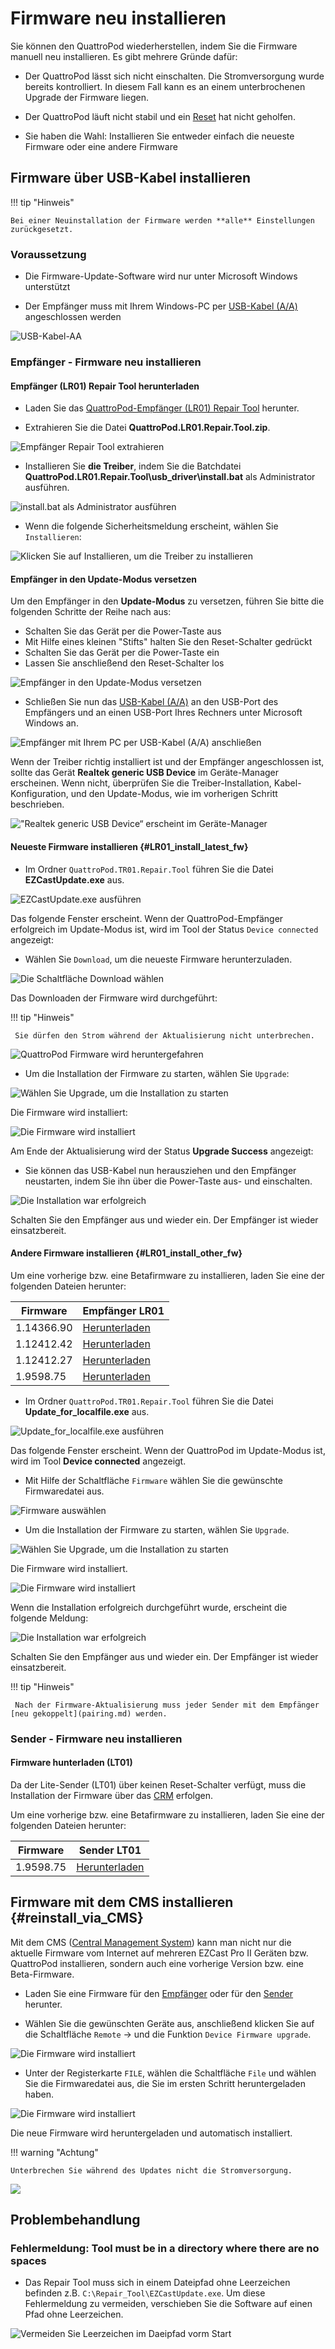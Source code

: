 # Firmware neu installieren

Sie können den QuattroPod wiederherstellen, indem Sie die Firmware manuell neu installieren. Es gibt mehrere Gründe dafür:

* Der QuattroPod lässt sich nicht einschalten. Die Stromversorgung wurde bereits kontrolliert. In diesem Fall kann es an einem unterbrochenen Upgrade der Firmware liegen.

* Der QuattroPod läuft nicht stabil und ein [Reset](reset.md) hat nicht geholfen.

* Sie haben die Wahl: Installieren Sie entweder einfach die neueste Firmware oder eine andere Firmware

## Firmware über USB-Kabel installieren

!!! tip "Hinweis"

    Bei einer Neuinstallation der Firmware werden **alle** Einstellungen zurückgesetzt.
	 
### Voraussetzung

* Die Firmware-Update-Software wird nur unter Microsoft Windows unterstützt 

* Der Empfänger muss mit Ihrem Windows-PC per [USB-Kabel (A/A)](https://www.amazon.de/deleyCON-Super-Speed-Kabel-Stecker/dp/B00WHZ746E/ref=sr_1_3?ie=UTF8&qid=1531928442&sr=8-3&keywords=usb+kabel+male+to+male) angeschlossen werden

![USB-Kabel-AA](/assets/img/USB-Kabel-AA.jpg)

### Empfänger - Firmware neu installieren

#### Empfänger (LR01) Repair Tool herunterladen 

* Laden Sie das [QuattroPod-Empfänger (LR01) Repair Tool](https://download.stueber.de/doc/de/quattropod/repair_tools/QuattroPod.LR01.Repair.Tool.zip) herunter.

* Extrahieren Sie die Datei **QuattroPod.LR01.Repair.Tool.zip**.

![Empfänger Repair Tool extrahieren](/assets/img/LR01.Repair_Tool_Extract.png) 

* Installieren Sie **die Treiber**, indem Sie die Batchdatei **QuattroPod.LR01.Repair.Tool\usb_driver\install.bat** als Administrator ausführen. 

![install.bat als Administrator ausführen](/assets/img/LR01.install.bat.png) 

* Wenn die folgende Sicherheitsmeldung erscheint, wählen Sie `Installieren`:

![Klicken Sie auf Installieren, um die Treiber zu installieren](/assets/img/install_drivers.jpg)

#### Empfänger in den **Update-Modus** versetzen

Um den Empfänger in den **Update-Modus** zu versetzen, führen Sie bitte die folgenden Schritte der Reihe nach aus:

* Schalten Sie das Gerät per die Power-Taste aus
* Mit Hilfe eines kleinen "Stifts" halten Sie den Reset-Schalter gedrückt
* Schalten Sie das Gerät per die Power-Taste ein
* Lassen Sie anschließend den Reset-Schalter los

![Empfänger in den Update-Modus versetzen](/assets/img/QuattroPod_press_reset_lite.png)

* Schließen Sie nun das [USB-Kabel (A/A)](https://www.amazon.de/deleyCON-Super-Speed-Kabel-Stecker/dp/B00WHZ746E/ref=sr_1_3?ie=UTF8&qid=1531928442&sr=8-3&keywords=usb+kabel+male+to+male) an den USB-Port des Empfängers und an einen USB-Port Ihres Rechners unter Microsoft Windows an.

![Empfänger mit Ihrem PC per USB-Kabel (A/A) anschließen](/assets/img/RX_Touch-USB-cable_lite.png)

Wenn der Treiber richtig installiert ist und der Empfänger angeschlossen ist, sollte das Gerät **Realtek generic USB Device** im Geräte-Manager erscheinen. Wenn nicht, überprüfen Sie die Treiber-Installation, Kabel-Konfiguration, und den Update-Modus, wie im vorherigen Schritt beschrieben.

!["Realtek generic USB Device“ erscheint im Geräte-Manager](/assets/img/device_manager.jpg)

#### Neueste Firmware installieren {#LR01_install_latest_fw}

* Im Ordner `QuattroPod.TR01.Repair.Tool` führen Sie die Datei **EZCastUpdate.exe** aus.
 
![EZCastUpdate.exe ausführen](/assets/img/TR01.Repair_Tool_Update.exe.png)

Das folgende Fenster erscheint. Wenn der QuattroPod-Empfänger erfolgreich im Update-Modus ist, wird im Tool der Status `Device connected`  angezeigt:

* Wählen Sie `Download`, um die neueste Firmware herunterzuladen.
 
![Die Schaltfläche Download wählen](/assets/img/EZCastUpdate.DeviceConnected.jpg)
 
Das Downloaden der Firmware wird durchgeführt:

!!! tip "Hinweis"

     Sie dürfen den Strom während der Aktualisierung nicht unterbrechen.
	 
![QuattroPod Firmware wird heruntergefahren](/assets/img/EZCastUpdate.Firmware.Downloading.jpg)

* Um die Installation der Firmware zu starten, wählen Sie `Upgrade`:

![Wählen Sie Upgrade, um die Installation zu starten](/assets/img/EZCastUpdate.Upgrade.jpg)

Die Firmware wird installiert:

![Die Firmware wird installiert](/assets/img/EZCastUpdate.Firmware.Updating.jpg)

Am Ende der Aktualisierung wird der Status **Upgrade Success** angezeigt:

* Sie können das USB-Kabel nun herausziehen und den Empfänger neustarten, indem Sie ihn über die Power-Taste aus- und einschalten.

![Die Installation war erfolgreich](/assets/img/EZCastUpdate_Upgrade.Success.jpg)

Schalten Sie den Empfänger aus und wieder ein. Der Empfänger ist wieder einsatzbereit.

#### Andere Firmware installieren {#LR01_install_other_fw}

Um eine vorherige bzw. eine Betafirmware zu installieren, laden Sie eine der folgenden Dateien herunter:

Firmware                  | Empfänger LR01
------------------------- | ------------
1.14366.90 | [Herunterladen](https://download.stueber.de/doc/de/quattropod/firmwares/LR01/LR01_1.14366.90.gz)
1.12412.42 | [Herunterladen](https://download.stueber.de/doc/de/quattropod/firmwares/LR01/LR01_1.12412.42.gz)
1.12412.27 | [Herunterladen](https://download.stueber.de/doc/de/quattropod/firmwares/LR01/LR01_1.12412.27.gz)
1.9598.75 | [Herunterladen](https://download.stueber.de/doc/de/quattropod/firmwares/LR01/LR01_1.9598.75.gz)


* Im Ordner `QuattroPod.TR01.Repair.Tool` führen Sie die Datei **Update_for_localfile.exe** aus.

![Update_for_localfile.exe ausführen](/assets/img/TR01.localfile.exe.png)

Das folgende Fenster erscheint. Wenn der QuattroPod im Update-Modus ist, wird im Tool **Device connected** angezeigt.

* Mit Hilfe der Schaltfläche `Firmware` wählen Sie die gewünschte Firmwaredatei aus.

![Firmware auswählen](/assets/img/EZCastUpdate.SelectFirmware.png)

* Um die Installation der Firmware zu starten, wählen Sie `Upgrade`.

![Wählen Sie Upgrade, um die Installation zu starten](/assets/img/EZCastUpdate.localfile.Upgrade.jpg)

Die Firmware wird installiert.

![Die Firmware wird installiert](/assets/img/EZCastUpdate.Firmware.localfile.Updating.jpg)

Wenn die Installation erfolgreich durchgeführt wurde, erscheint die folgende Meldung:

![Die Installation war erfolgreich](/assets/img/EZCastUpdate_localfile.Upgrade.Success.jpg)

Schalten Sie den Empfänger aus und wieder ein. Der Empfänger ist wieder einsatzbereit.

!!! tip "Hinweis"

     Nach der Firmware-Aktualisierung muss jeder Sender mit dem Empfänger [neu gekoppelt](pairing.md) werden.

### Sender - Firmware neu installieren

#### Firmware hunterladen (LT01)

Da der Lite-Sender (LT01) über keinen Reset-Schalter verfügt, muss die Installation der Firmware über das [CRM](#reinstall_via_CMS) erfolgen.

Um eine vorherige bzw. eine Betafirmware zu installieren, laden Sie eine der folgenden Dateien herunter:

Firmware                  | Sender LT01
------------------------- | ------------
1.9598.75 | [Herunterladen](https://download.stueber.de/doc/de/quattropod/firmwares/LT01/LT02_1.9598.75.img)


## Firmware mit dem CMS installieren {#reinstall_via_CMS}

Mit dem CMS ([Central Management System](cms.md)) kann man nicht nur die aktuelle Firmware vom Internet auf mehreren EZCast Pro II Geräten bzw. QuattroPod installieren, sondern auch eine vorherige Version bzw. eine Beta-Firmware.

* Laden Sie eine Firmware für den [Empfänger](#LR01_install_other_fw) oder für den [Sender](#LT01_install_other_fw) herunter.

* Wählen Sie die gewünschten Geräte aus, anschließend klicken Sie auf die Schaltfläche `Remote` -> und die Funktion `Device Firmware upgrade`.

![Die Firmware wird installiert](/assets/img/CMS-firmware.upgrade1.png)

* Unter der Registerkarte `FILE`, wählen die Schaltfläche `File` und wählen Sie die Firmwaredatei aus, die Sie im ersten Schritt heruntergeladen haben.

![Die Firmware wird installiert](/assets/img/CMS-firmware.upgrade2.png)

Die neue Firmware wird heruntergeladen und automatisch installiert. 

!!! warning "Achtung"
    
	Unterbrechen Sie während des Updates nicht die Stromversorgung.

![](/assets/img/ProIIStick_Firmware_installing.png)
	 
## Problembehandlung

### Fehlermeldung: Tool must be in a directory where there are no spaces

* Das Repair Tool muss sich in einem Dateipfad ohne Leerzeichen befinden z.B. `C:\Repair_Tool\EZCastUpdate.exe`. Um diese Fehlermeldung zu vermeiden, verschieben Sie die Software auf einen Pfad ohne Leerzeichen.

![Vermeiden Sie Leerzeichen im Daeipfad vorm Start](/assets/img/no_spaces.jpg)